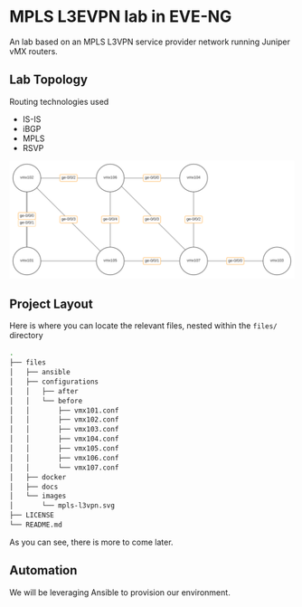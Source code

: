 # MPLS L3EVPN lab in EVE-NG

An lab based on an MPLS L3VPN service provider network running Juniper vMX routers.

## Lab Topology

Routing technologies used

- IS-IS
- iBGP
- MPLS
- RSVP

[![N|Solid](./files/images/mpls-l3vpn.svg)](https://juniper.net/)

## Project Layout

Here is where you can locate the relevant files, nested within the `files/` directory

``` sh
.
├── files
│   ├── ansible
│   ├── configurations
│   │   ├── after
│   │   └── before
│   │       ├── vmx101.conf
│   │       ├── vmx102.conf
│   │       ├── vmx103.conf
│   │       ├── vmx104.conf
│   │       ├── vmx105.conf
│   │       ├── vmx106.conf
│   │       └── vmx107.conf
│   ├── docker
│   ├── docs
│   └── images
│       └── mpls-l3vpn.svg
├── LICENSE
└── README.md
```

As you can see, there is more to come later.

## Automation

We will be leveraging Ansible to provision our environment.